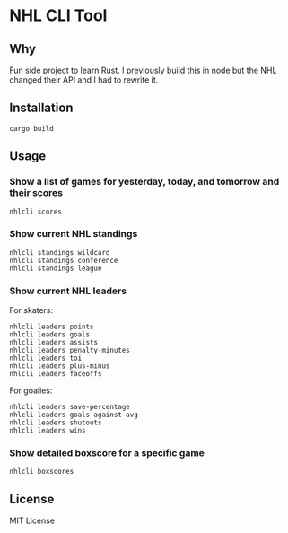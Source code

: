 # NHL CLI Tool

## Why
Fun side project to learn Rust. I previously build this in node but the NHL changed their API and I had to rewrite it.

## Installation

```
cargo build
```

## Usage


### Show a list of games for yesterday, today, and tomorrow and their scores
```
nhlcli scores
```

### Show current NHL standings
```
nhlcli standings wildcard
nhlcli standings conference
nhlcli standings league
```

### Show current NHL leaders

For skaters:
```
nhlcli leaders points
nhlcli leaders goals
nhlcli leaders assists
nhlcli leaders penalty-minutes
nhlcli leaders toi
nhlcli leaders plus-minus
nhlcli leaders faceoffs
```

For goalies:
```
nhlcli leaders save-percentage
nhlcli leaders goals-against-avg
nhlcli leaders shutouts
nhlcli leaders wins
```

### Show detailed boxscore for a specific game
```
nhlcli boxscores
```

## License
MIT License